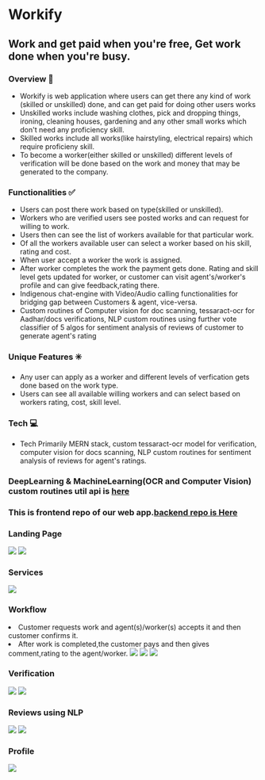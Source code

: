 # Workify

## Work and get paid when you're free, Get work done when you're busy.

### Overview 📝

- Workify is web application where users can get there any kind of work (skilled or unskilled) done, and can get paid for doing other users works
- Unskilled works include washing clothes, pick and dropping things, ironing, cleaning houses, gardening and any other small works which don't need any proficiency skill.
- Skilled works include all works(like hairstyling, electrical repairs) which require proficieny skill.
- To become a worker(either skilled or unskilled) different levels of verification will be done based on the work and money that may be generated to the company.

### Functionalities ✅

- Users can post there work based on type(skilled or unskilled).
- Workers who are verified users see posted works and can request for willing to work.
- Users then can see the list of workers available for that particular work.
- Of all the workers available user can select a worker based on his skill, rating and cost.
- When user accept a worker the work is assigned.
- After worker completes the work the payment gets done. Rating and skill level gets updated for worker, or customer can visit agent's/worker's profile and can give feedback,rating there.
- Indigenous chat-engine with Video/Audio calling functionalities for bridging gap between Customers & agent, vice-versa.
- Custom routines of Computer vision for doc scanning, tessaract-ocr for Aadhar/docs verifications, NLP custom routines using further vote classifier of 5 algos for sentiment analysis of reviews of customer to generate agent's rating

### Unique Features ✳️

- Any user can apply as a worker and different levels of verfication gets done based on the work type.
- Users can see all available willing workers and can select based on workers rating, cost, skill level.

### Tech 💻

- Tech Primarily MERN stack, custom tessaract-ocr model for verification, computer vision for docs scanning, NLP custom routines for sentiment analysis of reviews for agent's ratings.

### DeepLearning & MachineLearning(OCR and Computer Vision) custom routines util api is [here](https://github.com/rohitchatla/inout-ml-dl-pack/tree/master)
### This is frontend repo of our web app.[backend repo is Here](https://github.com/rohitchatla/inoutproj-server/tree/master)

### Landing Page
<img src="https://github.com/rohitchatla/inoutproj-client/blob/master/Images/4.jpeg">
<img src="https://github.com/rohitchatla/inoutproj-client/blob/master/Images/3.jpeg">

### Services
<img src="https://github.com/rohitchatla/inoutproj-client/blob/master/Images/8.jpeg">

### Workflow
<li> Customer requests work and agent(s)/worker(s) accepts it and then customer confirms it.
<li> After work is completed,the customer pays and then gives comment,rating to the agent/worker.
<img src="https://github.com/rohitchatla/inoutproj-client/blob/master/Images/30.png">
<img src="https://github.com/rohitchatla/inoutproj-client/blob/master/Images/25.jpeg">
<img src="https://github.com/rohitchatla/inoutproj-client/blob/master/Images/26.jpeg">

### Verification

<img src="https://github.com/rohitchatla/inoutproj-client/blob/master/Images/32.jpeg">
<img src="https://github.com/rohitchatla/inoutproj-client/blob/master/Images/31.jpeg">


### Reviews using NLP

<img src="https://github.com/rohitchatla/inoutproj-client/blob/master/Images/33.jpeg">
<img src="https://github.com/rohitchatla/inoutproj-client/blob/master/Images/34.jpeg">

### Profile

<img src="https://github.com/rohitchatla/inoutproj-client/blob/master/Images/18.jpeg">


